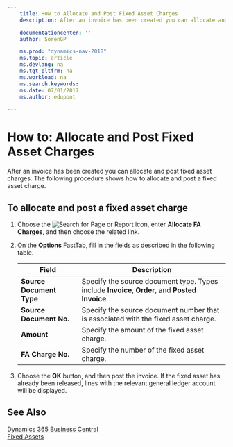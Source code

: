 ```yaml
---
    title: How to Allocate and Post Fixed Asset Charges
    description: After an invoice has been created you can allocate and post fixed asset charges.

    documentationcenter: ''
    author: SorenGP

    ms.prod: "dynamics-nav-2018"
    ms.topic: article
    ms.devlang: na
    ms.tgt_pltfrm: na
    ms.workload: na
    ms.search.keywords:
    ms.date: 07/01/2017
    ms.author: edupont

---
```

# How to: Allocate and Post Fixed Asset Charges
After an invoice has been created you can allocate and post fixed asset charges. The following procedure shows how to allocate and post a fixed asset charge.  

## To allocate and post a fixed asset charge  

1.  Choose the ![Search for Page or Report](../../media/ui-search/search_small.png "Search for Page or Report icon") icon, enter **Allocate FA Charges**, and then choose the related link.  
2.  On the **Options** FastTab, fill in the fields as described in the following table.  

    |Field|Description|  
    |---------------------------------|---------------------------------------|  
    |**Source Document Type**|Specify the source document type. Types include **Invoice**, **Order**, and **Posted Invoice**.|  
    |**Source Document No.**|Specify the source document number that is associated with the fixed asset charge.|  
    |**Amount**|Specify the amount of the fixed asset charge.|  
    |**FA Charge No.**|Specify the number of the fixed asset charge.|  

3.  Choose the **OK** button, and then post the invoice. If the fixed asset has already been released, lines with the relevant general ledger account will be displayed.  

## See Also
[Dynamics 365 Business Central](https://docs.microsoft.com/dynamics365/business-central/)  
[Fixed Assets](../../fa-manage.md) 
